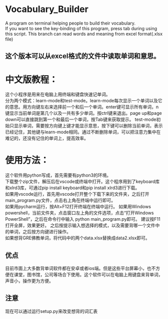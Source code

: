 # Vocabulary_Builder
A program on terminal helping people to build their vocabulary.  
If you want to see the key-binding of this program, press tab during using this script.
This branch can read words and meaning from excel format(.xlsx file)

## 这个版本可以从excel格式的文件中读取单词和意思。

# 中文版教程：
这个小程序是用来在电脑上用终端和键盘快速记单词。  
分为两个模式：learn-mode和test-mode。learn-mode每次显示一个单词以及它的意思。用方向键左右来选择前一个和后一个单词。enter键可显示所有单词，n键显示当前单词是第几个以及一共有多少单词。按ctrl键来退出。page up和page down可以直接跳到第一个和最后一个单词，按Tab键来获取提示。
test-mode初始只显示单词，需要按方向键上键才能显示意思，按下键可以删除当前单词，表示已经记住，其他键与learn-mode相同。通过不断删除单词，可以把注意力集中在难记的，还没有记住的单词上，提高效率。  

# 使用方法：
这个软件用python写成，首先需要有python3的环境。  
下载整个zip文件，解压后在vscode或终端中打开。这个程序用到了keyboard库和xlrd3库，可通过pip install keyboard和pip install xlrd3进行下载。  
如果用vscode运行，首先用vscode打开整个下载下来的文件夹，之后打开main_program.py文件，点击右上角在终端中运行即可。  
如果用pycharm运行，按Alt+F12打开终端在终端中运行。
如果用Windows powershell，当前文件夹，点击窗口左上角的文件选项，点击“打开Windows PowerShell”，之后在命令行中输入 python main_program.py即可。  建议按F11打开全屏，效果更好。
之后按提示输入想选择的模式，以及需要背哪一个文件中的单词，之后按方向键进行操作。    
如果想背GRE佛教单词，将代码中的两个data.xlsx替换成data2.xlsx即可。

## 优点
目前市面上大多数背单词软件都在安卓或者ios端。但是这些平台屏幕小，也不方便在课堂，图书馆，公司等场合下使用。这个软件可以在电脑上用键盘来背单词，声音小，操作更为方便。  

## 注意  
现在可以通过运行setup.py来改变想背的词汇表
